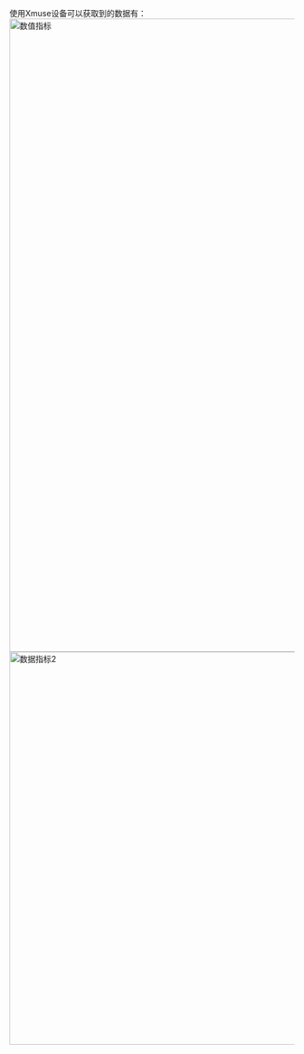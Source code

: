 使用Xmuse设备可以获取到的数据有：
<img width="2225" height="1117" alt="数值指标" src="https://github.com/user-attachments/assets/03e6ada5-5c4d-4db5-b738-c49e4fe2621e" />
<img width="2231" height="693" alt="数据指标2" src="https://github.com/user-attachments/assets/bb2be651-de9f-4f26-945d-c5e640612b59" />
